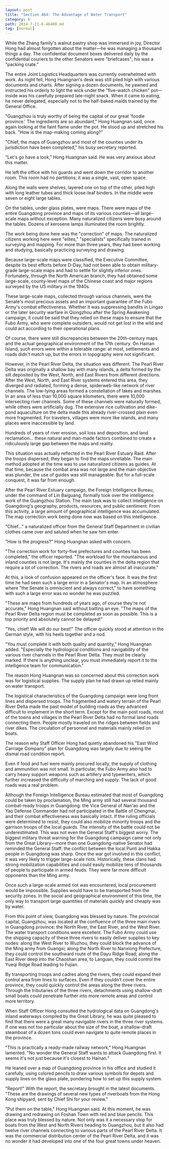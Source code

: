```yaml
---
layout: post
title: "Section 464: The Advantage of Water Transport"
category: 6
path: 2014-7-21-6-46400.md
tag: [normal]
---
```


While the Zhang family's walnut pastry shop was immersed in joy, Director Hong had almost forgotten about the matter—he was managing a thousand things a day. The confidential document boxes delivered daily by the confidential couriers to the other Senators were "briefcases"; his was a "packing crate."

The entire Joint Logistics Headquarters was currently overwhelmed with work. As night fell, Hong Huangnan's desk was still piled high with various documents and charts. After signing a dozen documents, he yawned and instructed his orderly to light the wick under the "five-watch chicken" pot—inside was his carefully prepared late-night snack. When it came to eating, he never delegated, especially not to the half-baked maids trained by the General Office.

"Guangzhou is truly worthy of being the capital of our great 'foodie province.' The ingredients are so abundant," Hong Huangnan said, once again looking at the faint flame under the pot. He stood up and stretched his back. "How is the map-making coming along?"

"Chief, the maps of Guangzhou and most of the counties under its jurisdiction have been completed," his busy secretary reported.

"Let's go have a look," Hong Huangnan said. He was very anxious about this matter.

He left the office with his guards and went down the corridor to another room. This room had no partitions; it was a single, vast, open space.

Along the walls were shelves, layered one on top of the other, piled high with long leather tubes and thick loose-leaf binders. In the middle were seven or eight large tables.

On the tables, under glass plates, were maps. There were maps of the entire Guangdong province and maps of its various counties—all large-scale maps without exception. Many naturalized citizens were busy around the tables. Dozens of kerosene lamps illuminated the room brightly.

The work being done here was the "correction" of maps. The naturalized citizens working here were "elites," "specialists" specifically trained in surveying and mapping. For more than three years, they had been working and studying, basically practicing surveying and drawing.

Because large-scale maps were classified, the Executive Committee, despite its best efforts before D-Day, had not been able to obtain military-grade large-scale maps and had to settle for slightly inferior ones. Fortunately, through the North American branch, they had obtained some large-scale, county-level maps of the Chinese coast and major regions surveyed by the US military in the 1940s.

These large-scale maps, collected through various channels, were the Senate's most precious assets and an important guarantee of the Fubo Army's combat effectiveness. Whether it was suppressing bandits in Lingao or the later security warfare in Qiongzhou after the Spring Awakening campaign, it could be said that they relied on these maps to ensure that the Fubo Army, who were complete outsiders, would not get lost in the wild and could act according to their operational plans.

Of course, there were still discrepancies between the 20th-century maps and the actual geographical environment of the 17th century. On Hainan Island, such errors were within a tolerable range: at most, settlements and roads didn't match up, but the errors in topography were not significant.

However, in the Pearl River Delta, the situation was different. The Pearl River Delta was originally a shallow bay with many islands, a delta formed by the silt deposited by the West, North, and East Rivers from different directions. After the West, North, and East River systems entered this area, they diverged and radiated, forming a dense, spiderweb-like network of river channels. The low-lying areas formed a constellation of lakes and marshes. In an area of less than 10,000 square kilometers, there were 10,000 intersecting river channels. Some of these channels were naturally formed, while others were artificially dug. The extensive rice cultivation and dike-pond aquaculture on the delta made this already river-crossed plain even more fragmented. For travelers, villages were more like islands, and many places were inaccessible by land.

Hundreds of years of river erosion, soil loss and deposition, and land reclamation... these natural and man-made factors combined to create a ridiculously large gap between the maps and reality.

This situation was actually reflected in the Pearl River Estuary Raid. After the troops dispersed, they began to find the maps unreliable. The main method adopted at the time was to use naturalized citizens as guides. At that time, because the combat area was not large and the main objective was plunder, the use of guides was still manageable. But for a full-scale conquest, it was far from enough.

After the Pearl River Estuary campaign, the Foreign Intelligence Bureau, under the command of Lin Baiguang, formally took over the intelligence work of the Guangzhou Station. The main task was to collect intelligence on Guangdong's geography, products, resources, and public sentiment. From this activity, a large amount of geographical intelligence was accumulated. The map correction work being done now was based on this intelligence.

"Chief..." a naturalized officer from the General Staff Department in civilian clothes came over and saluted when he saw him enter.

"How is the progress?" Hong Huangnan asked with concern.

"The correction work for forty-five prefectures and counties has been completed," the officer reported. "The workload for the mountainous and inland counties is not large. It's mainly the counties in the delta region that require a lot of correction. The rivers and roads are almost all inaccurate."

At this, a look of confusion appeared on the officer's face. It was the first time he had seen such a large error in a Senator's map. In an atmosphere where "the Senate is omniscient and always correct," to have something with such a large error was no wonder he was puzzled.

"These are maps from hundreds of years ago, of course they're not accurate," Hong Huangnan said without batting an eye. "The maps of the Pearl River Delta region must be completed as soon as possible. This is a top priority and absolutely cannot be delayed!"

"Yes, chief! We will do our best!" The officer quickly stood at attention in the German style, with his heels together and a nod.

"You must complete it with both quality and quantity," Hong Huangnan added. "Especially the hydrological conditions and navigability of the various river channels in the Pearl River Delta. They must be clearly marked. If there is anything unclear, you must immediately report it to the intelligence team for communication."

The reason Hong Huangnan was so concerned about this correction work was for logistical supplies. The supply plan he had drawn up relied mainly on water transport.

The logistical characteristics of the Guangdong campaign were long front lines and dispersed troops. The fragmented and watery terrain of the Pearl River Delta made the past model of building roads as they advanced difficult to implement in the short term. Except for the main post roads, most of the towns and villages in the Pearl River Delta had no formal land roads connecting them. People mostly traveled on the ridges between fields and river dikes. The circulation of personnel and materials mainly relied on boats.

The reason why Staff Officer Hong had quietly abandoned his "East Wind Carriage Company" plan for Guangdong was largely due to seeing the dismal road condition report.

Even if food and fuel were mainly procured locally, the supply of clothing and ammunition was not small. In particular, the Fubo Army also had to carry heavy support weapons such as artillery and typewriters, which further increased the difficulty of marching and supply. The lack of good roads was a real problem.

Although the Foreign Intelligence Bureau estimated that most of Guangdong could be taken by proclamation, the Ming army still had several thousand combat-ready troops in Guangdong: the Vice General of Nan'ao and the Yao Defense Commander had not participated in the Battle of Chengmai, and their combat effectiveness was basically intact. If the ruling officials were determined to resist, they could also mobilize minority troops and the garrison troops of the local guards. The intensity of the battle could not be underestimated. This was not even the General Staff's biggest worry. The biggest military threat warning for the Guangdong campaign came not only from the Great Library—more than one Guangdong-native Senator had reminded the General Staff: the conflict between the local Punti and Hakka people in Guangdong was sharp. Once the war got involved in this conflict, it was very likely to trigger large-scale riots. Historically, these clans had strong mobilization capabilities and could easily mobilize tens of thousands of people to participate in armed feuds. They were far more difficult opponents than the Ming army.

Once such a large-scale armed riot was encountered, local procurement would be impossible. Supplies would have to be transported from the security zones. In the social and geographical environment of this time, the only way to transport large quantities of materials quickly and cheaply was by water.

From this point of view, Guangdong was blessed by nature. The provincial capital, Guangzhou, was located at the confluence of the three main rivers in Guangdong province: the North River, the East River, and the West River. The water transport conditions were excellent. The Fubo Army could use the shipping capacity of these three rivers to easily deliver supplies to key nodes: along the West River to Wuzhou, they could block the advance of the Ming army from Guangxi; along the North River to Nanxiong Prefecture, they could control the southward route of the Dayu Ridge Road; along the East River deep into the Chaoshan area, to Languan, they could control the Yueqi Ridge Road leading to Fujian.

By transporting troops and cadres along the rivers, they could expand their control area from lines to surfaces. Even if they couldn't cover the entire province, they could quickly control the areas along the three rivers. Through the tributaries of the three rivers, detachments using shallow-draft small boats could penetrate further into more remote areas and control more territory.

When Staff Officer Hong consulted the hydrological data on Guangdong's inland waterways compiled by the Great Library, he was quite pleased to find that there were a great many navigable rivers in the three river systems. If one was not too particular about the size of the boat, a shallow-draft steamboat of a dozen tons could even navigate to quite remote places in the province.

"This is practically a ready-made railway network," Hong Huangnan lamented. "No wonder the General Staff wants to attack Guangdong first. It seems it's not just because it's closest to Hainan."

He leaned over a map of Guangdong province in his office and studied it carefully, using colored pencils to draw various symbols for depots and supply lines on the glass plate, pondering how to set up this supply system.

"Report!" With the report, the secretary brought in the latest documents. "These are the drawings of several new types of riverboats from the Hong Kong shipyard, sent by Chief Shi for your review."

"Put them on the table," Hong Huangnan said. At this moment, he was drawing and redrawing on Foshan Town with red and blue pencils. This place was truly blessed by nature. Not only was it a necessary stop for boats from the West and North Rivers heading to Guangzhou, but it also had twelve river channels connecting to various parts of the Pearl River Delta. It was the commercial distribution center of the Pearl River Delta, and it was no wonder it had developed into one of the four great towns under heaven.